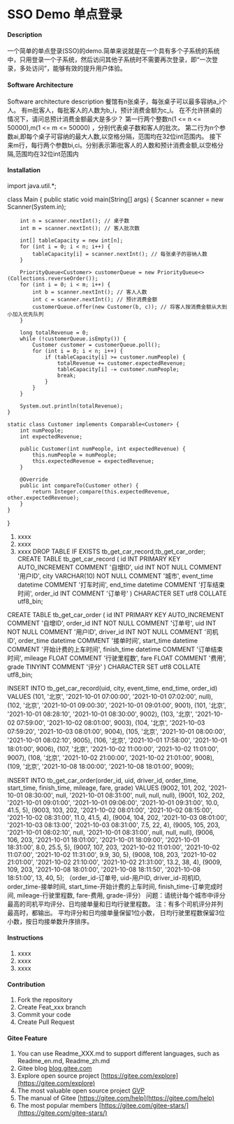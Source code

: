 # SSO Demo 单点登录

#### Description
一个简单的单点登录(SSO)的demo.简单来说就是在一个具有多个子系统的系统中，只用登录一个子系统，然后访问其他子系统时不需要再次登录，即“一次登录，多处访问”，能够有效的提升用户体验。

#### Software Architecture
Software architecture description
餐馆有n张桌子，每张桌子可以最多容纳a_i个人。 有m批客人，每批客人的人数为b_i，预计消费金额为c_i。 在不允许拼桌的情况下，请问总预计消费金额最大是多少？ 第一行两个整数n(1 <= n <= 50000),m(1 <= m <= 50000) ，分别代表桌子数和客人的批次。
第二行为n个参数ai,即每个桌子可容纳的最大人数,以空格分隔，范围均在32位int范围内。
接下来m行，每行两个参数bi,ci。分别表示第i批客人的人数和预计消费金额,以空格分隔,范围均在32位int范围内
#### Installation
import java.util.*;

class Main {
    public static void main(String[] args) {
        Scanner scanner = new Scanner(System.in);
        
        int n = scanner.nextInt(); // 桌子数
        int m = scanner.nextInt(); // 客人批次数
        
        int[] tableCapacity = new int[n];
        for (int i = 0; i < n; i++) {
            tableCapacity[i] = scanner.nextInt(); // 每张桌子的容纳人数
        }
        
        PriorityQueue<Customer> customerQueue = new PriorityQueue<>(Collections.reverseOrder());
        for (int i = 0; i < m; i++) {
            int b = scanner.nextInt(); // 客人人数
            int c = scanner.nextInt(); // 预计消费金额
            customerQueue.offer(new Customer(b, c)); // 将客人按消费金额从大到小加入优先队列
        }
        
        long totalRevenue = 0;
        while (!customerQueue.isEmpty()) {
            Customer customer = customerQueue.poll();
            for (int i = 0; i < n; i++) {
                if (tableCapacity[i] >= customer.numPeople) {
                    totalRevenue += customer.expectedRevenue;
                    tableCapacity[i] -= customer.numPeople;
                    break;
                }
            }
        }
        
        System.out.println(totalRevenue);
    }
    
    static class Customer implements Comparable<Customer> {
        int numPeople;
        int expectedRevenue;
        
        public Customer(int numPeople, int expectedRevenue) {
            this.numPeople = numPeople;
            this.expectedRevenue = expectedRevenue;
        }
        
        @Override
        public int compareTo(Customer other) {
            return Integer.compare(this.expectedRevenue, other.expectedRevenue);
        }
    }
}

1.  xxxx
2.  xxxx
3.  xxxx
    DROP TABLE IF EXISTS tb_get_car_record,tb_get_car_order;
    CREATE TABLE tb_get_car_record (
    id INT PRIMARY KEY AUTO_INCREMENT COMMENT '自增ID',
    uid INT NOT NULL COMMENT '用户ID',
    city VARCHAR(10) NOT NULL COMMENT '城市',
    event_time datetime COMMENT '打车时间',
    end_time datetime COMMENT '打车结束时间',
    order_id INT COMMENT '订单号'
    ) CHARACTER SET utf8 COLLATE utf8_bin;

CREATE TABLE tb_get_car_order (
id INT PRIMARY KEY AUTO_INCREMENT COMMENT '自增ID',
order_id INT NOT NULL COMMENT '订单号',
uid INT NOT NULL COMMENT '用户ID',
driver_id INT NOT NULL COMMENT '司机ID',
order_time datetime COMMENT '接单时间',
start_time datetime COMMENT '开始计费的上车时间',
finish_time datetime COMMENT '订单结束时间',
mileage FLOAT COMMENT '行驶里程数',
fare FLOAT COMMENT '费用',
grade TINYINT COMMENT '评分'
) CHARACTER SET utf8 COLLATE utf8_bin;

INSERT INTO tb_get_car_record(uid, city, event_time, end_time, order_id) VALUES
(101, '北京', '2021-10-01 07:00:00', '2021-10-01 07:02:00', null),
(102, '北京', '2021-10-01 09:00:30', '2021-10-01 09:01:00', 9001),
(101, '北京', '2021-10-01 08:28:10', '2021-10-01 08:30:00', 9002),
(103, '北京', '2021-10-02 07:59:00', '2021-10-02 08:01:00', 9003),
(104, '北京', '2021-10-03 07:59:20', '2021-10-03 08:01:00', 9004),
(105, '北京', '2021-10-01 08:00:00', '2021-10-01 08:02:10', 9005),
(106, '北京', '2021-10-01 17:58:00', '2021-10-01 18:01:00', 9006),
(107, '北京', '2021-10-02 11:00:00', '2021-10-02 11:01:00', 9007),
(108, '北京', '2021-10-02 21:00:00', '2021-10-02 21:01:00', 9008),
(109, '北京', '2021-10-08 18:00:00', '2021-10-08 18:01:00', 9009);

INSERT INTO tb_get_car_order(order_id, uid, driver_id, order_time, start_time, finish_time, mileage, fare, grade) VALUES
(9002, 101, 202, '2021-10-01 08:30:00', null, '2021-10-01 08:31:00', null, null, null),
(9001, 102, 202, '2021-10-01 09:01:00', '2021-10-01 09:06:00', '2021-10-01 09:31:00', 10.0, 41.5, 5),
(9003, 103, 202, '2021-10-02 08:01:00', '2021-10-02 08:15:00', '2021-10-02 08:31:00', 11.0, 41.5, 4),
(9004, 104, 202, '2021-10-03 08:01:00', '2021-10-03 08:13:00', '2021-10-03 08:31:00', 7.5, 22, 4),
(9005, 105, 203, '2021-10-01 08:02:10', null, '2021-10-01 08:31:00', null, null, null),
(9006, 106, 203, '2021-10-01 18:01:00', '2021-10-01 18:09:00', '2021-10-01 18:31:00', 8.0, 25.5, 5),
(9007, 107, 203, '2021-10-02 11:01:00', '2021-10-02 11:07:00', '2021-10-02 11:31:00', 9.9, 30, 5),
(9008, 108, 203, '2021-10-02 21:01:00', '2021-10-02 21:10:00', '2021-10-02 21:31:00', 13.2, 38, 4),
(9009, 109, 203, '2021-10-08 18:01:00', '2021-10-08 18:11:50', '2021-10-08 18:51:00', 13, 40, 5); （order_id-订单号, uid-用户ID, driver_id-司机ID, order_time-接单时间, start_time-开始计费的上车时间,  finish_time-订单完成时间, mileage-行驶里程数, fare-费用, grade-评分） 问题：请统计每个城市中评分最高的司机平均评分、日均接单量和日均行驶里程数。
注：有多个司机评分并列最高时，都输出。
平均评分和日均接单量保留1位小数，
日均行驶里程数保留3位小数，按日均接单数升序排序。

#### Instructions

1.  xxxx
2.  xxxx
3.  xxxx

#### Contribution

1.  Fork the repository
2.  Create Feat_xxx branch
3.  Commit your code
4.  Create Pull Request


#### Gitee Feature

1.  You can use Readme\_XXX.md to support different languages, such as Readme\_en.md, Readme\_zh.md
2.  Gitee blog [blog.gitee.com](https://blog.gitee.com)
3.  Explore open source project [https://gitee.com/explore](https://gitee.com/explore)
4.  The most valuable open source project [GVP](https://gitee.com/gvp)
5.  The manual of Gitee [https://gitee.com/help](https://gitee.com/help)
6.  The most popular members  [https://gitee.com/gitee-stars/](https://gitee.com/gitee-stars/)
